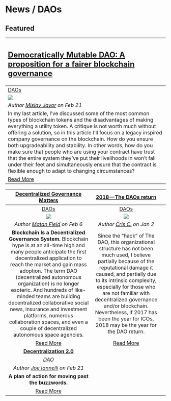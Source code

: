 # News / DAOs

## **Featured**
[<h2>Democratically Mutable DAO: A proposition for a fairer blockchain governance</h2>](https://mislavjavor.github.io/2018-02-21/Democratically-Mutable-DAO/) |
:-----------|
[DAOs](daos.md) |
[<img src="../../images/monthly_no_image.png">](https://mislavjavor.github.io/2018-02-21/Democratically-Mutable-DAO/) |
_Author [Mislav Javor](https://mislavjavor.github.io/) on Feb 21_  |
In my last article, I’ve discussed some of the most common types of blockchain tokens and the disadvantages of making everything a utility token. A critique is not worth much without offering a solution, so in this article I’ll focus on a legacy inspired company governance on the blockchain. How do you ensure both upgradeability and stability. In other words, how do you make sure that people who are using your contract have trust that the entire system they’ve put their livelihoods in won’t fall under their feet and simultaneously ensure that the contract is flexible enough to adapt to changing circumstances? |
[Read More](https://mislavjavor.github.io/2018-02-21/Democratically-Mutable-DAO/) |

[**Decentralized Governance Matters**](https://medium.com/daostack/decentralized-governance-first-principles-1fc6eaa492ed) | [**2018 — The DAOs return**](https://blog.goodaudience.com/2018-the-dao-returns-5868a473afb0)  |  |
:-----------:|:-----------:|:-----------:|
[DAOs](daos.md) | [DAOs](daos.md) |  |
[<img src="../../images/monthly_no_image.png">](https://medium.com/daostack/decentralized-governance-first-principles-1fc6eaa492ed) | [<img src="https://cdn-images-1.medium.com/max/1800/1*LnAtxkUpp_nL1vJ06FtVzw.png">](https://blog.goodaudience.com/2018-the-dao-returns-5868a473afb0) |  |
_Author [Matan Field](https://medium.com/@matanfield) on Feb 6_ | _Author [Cris C.](https://blog.goodaudience.com/@carrascosa.cobos) on Jan 2_ |  |
**Blockchain Is a Decentralized Governance System.** Blockchain hype is at an all-time high and many people anticipate the first decentralized application to reach the market and gain mass adoption. The term DAO (decentralized autonomous organization) is no longer esoteric. And hundreds of like-minded teams are building decentralized collaborative social news, insurance and investment platforms, numerous collaboration spaces, and even a couple of decentralized autonomous space agencies. | Since the “hack” of The DAO, this organizational structure has not been much used, I believe partially because of the reputational damage it caused, and partially due to its intrinsic complexity, especially for those who are not familiar with decentralized governance and/or blockchain. Nevertheless, if 2017 has been the year for ICOs, 2018 may be the year for the DAO return. |  |
[Read More](https://medium.com/daostack/decentralized-governance-first-principles-1fc6eaa492ed)| [Read More](https://blog.goodaudience.com/2018-the-dao-returns-5868a473afb0) |  |
[**Decentralization 2.0**](https://medium.com/@jtiannelli63/decentralization-2-0-2e47b263e0f2/) |  |
[_DAO_](tag.md) |  |
_Author [Joe Iannelli](https://medium.com/@jtiannelli63) on Feb 21_ |  |
**A plan of action for moving past the buzzwords.** |  |
[Read More](https://medium.com/@jtiannelli63/decentralization-2-0-2e47b263e0f2) |  |
